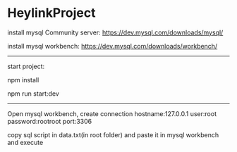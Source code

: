 # HeylinkProject

install mysql Community server: https://dev.mysql.com/downloads/mysql/

install mysql workbench: https://dev.mysql.com/downloads/workbench/

---

start project:

npm install

npm run start:dev

---

Open mysql workbench, create connection hostname:127.0.0.1 user:root password:rootroot port:3306

copy sql script in data.txt(in root folder) and paste it in mysql workbench and execute
